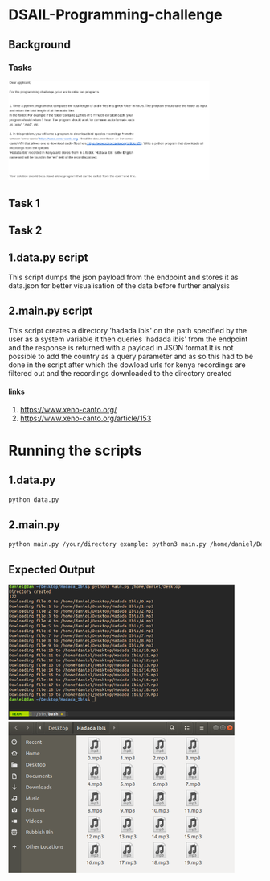 # DSAIL-Programming-challenge
## Background
### Tasks
<img src="https://github.com/DanNduati/DSAIL-Programming-challenge/blob/master/challenge.png" width="400">

## Task 1

## Task 2
## 1.data.py script

This script dumps the json payload from the endpoint and stores it as data.json for better visualisation of the data before further analysis

## 2.main.py script

This script creates a directory 'hadada ibis' on the path specified by the user as a system variable it then queries 'hadada ibis' from the endpoint and the response is returned with a payload in JSON format.It is not possible to add the country as a query parameter and as so this had to be done in the script after which the dowload urls for kenya recordings are filtered out and the recordings downloaded to the directory created
#### links
1. https://www.xeno-canto.org/
2. https://www.xeno-canto.org/article/153
# Running the scripts
## 1.data.py
```bash
python data.py
```
## 2.main.py
```bash
python main.py /your/directory example: python3 main.py /home/daniel/Desktop
```
## Expected Output
<img src="https://github.com/DanNduati/DSAIL-Programming-challenge/blob/master/output.png" width="450">
<img src="https://github.com/DanNduati/DSAIL-Programming-challenge/blob/master/dir.png" width="450">
